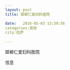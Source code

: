 ```yaml
--- 
layout: post 
title: 邯郸仁爱妇科医院

date:   2016-05-03 13:39:56 
categories:其他  
city:拉萨
  
--- 
```

   
邯郸仁爱妇科医院

信息

